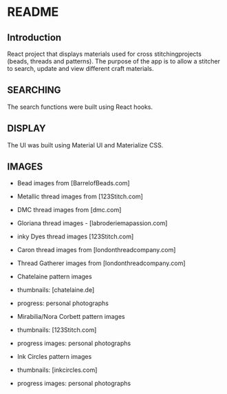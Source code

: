 # README

## Introduction

React project that displays materials used for cross stitchingprojects (beads, threads and patterns).
The purpose of the app is to allow a stitcher to search, update and view different craft materials.

## SEARCHING

The search functions were built using React hooks.

## DISPLAY

The UI was built using Material UI and Materialize CSS.

## IMAGES

- Bead images from [BarrelofBeads.com]

- Metallic thread images from [123Stitch.com]

- DMC thread images from [dmc.com]

- Gloriana thread images - [labroderiemapassion.com]

- inky Dyes thread images [123Stitch.com]

- Caron thread images from [londonthreadcompany.com]

- Thread Gatherer images from [londonthreadcompany.com]

- Chatelaine pattern images
- thumbnails: [chatelaine.de]
- progress: personal photographs

- Mirabilia/Nora Corbett pattern images
- thumbnails: [123Stitch.com]
- progress images: personal photographs

- Ink Circles pattern images
- thumbnails: [inkcircles.com]
- progress images: personal photographs
